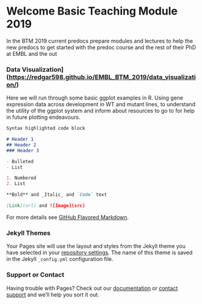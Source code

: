 # Welcome Basic Teaching Module 2019

In the BTM 2019 current predocs prepare modules and lectures to help the new predocs to get started with the predoc course and the rest of their PhD at EMBL and the out

### Data Visualization](https://redgar598.github.io/EMBL_BTM_2019/data_visualization/)
Here we will run through some basic ggplot examples in R. Using gene expression data across development in WT and mutant lines, to understand the utility of the ggplot system and inform about resources to go to for help in future plotting endeavours. 


```markdown
Syntax highlighted code block

# Header 1
## Header 2
### Header 3

- Bulleted
- List

1. Numbered
2. List

**Bold** and _Italic_ and `Code` text

[Link](url) and ![Image](src)
```

For more details see [GitHub Flavored Markdown](https://guides.github.com/features/mastering-markdown/).

### Jekyll Themes

Your Pages site will use the layout and styles from the Jekyll theme you have selected in your [repository settings](https://github.com/redgar598/EMBL_BTM_2019/settings). The name of this theme is saved in the Jekyll `_config.yml` configuration file.

### Support or Contact

Having trouble with Pages? Check out our [documentation](https://help.github.com/categories/github-pages-basics/) or [contact support](https://github.com/contact) and we’ll help you sort it out.

